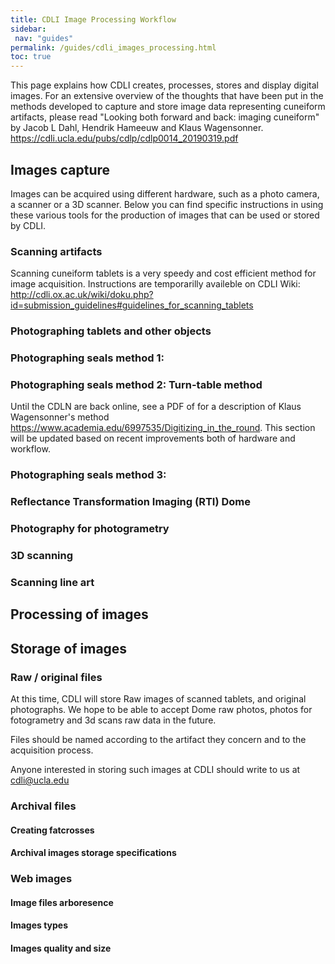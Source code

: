 ```yaml
---
title: CDLI Image Processing Workflow
sidebar:
 nav: "guides"
permalink: /guides/cdli_images_processing.html
toc: true
---
```


This page explains how CDLI creates, processes, stores and display digital images. For an extensive overview of the thoughts that have been put in the methods developed to capture and store image data representing cuneiform artifacts, please read "Looking both forward and back: imaging cuneiform" by Jacob L Dahl, Hendrik Hameeuw and Klaus Wagensonner. https://cdli.ucla.edu/pubs/cdlp/cdlp0014_20190319.pdf 

## Images capture
Images can be acquired using different hardware, such as a photo camera, a scanner or a 3D scanner. Below you can find specific instructions in using these various tools for the production of images that can be used or stored by CDLI.


### Scanning artifacts
Scanning cuneiform tablets is a very speedy and cost efficient method for image acquisition. Instructions are temporarilly availeble on CDLI Wiki: http://cdli.ox.ac.uk/wiki/doku.php?id=submission_guidelines#guidelines_for_scanning_tablets


### Photographing tablets and other objects


### Photographing seals method 1: 


### Photographing seals method 2: Turn-table method
Until the CDLN are back online, see a PDF of for a description of Klaus Wagensonner's method
https://www.academia.edu/6997535/Digitizing_in_the_round. This section will be updated based on recent improvements both of hardware and workflow. 

### Photographing seals method 3: 


### Reflectance Transformation Imaging (RTI) Dome

### Photography for photogrametry


### 3D scanning


### Scanning line art


## Processing of images



## Storage of images

### Raw / original files
At this time, CDLI will store Raw images of scanned tablets, and original photographs. We hope to be able to accept Dome raw photos, photos for fotogrametry and 3d scans raw data in the future.   

Files should be named according to the artifact they concern and to the acquisition process.  

Anyone interested in storing such images at CDLI should write to us at cdli@ucla.edu


### Archival files

#### Creating fatcrosses

#### Archival images storage specifications

### Web images

#### Image files arboresence

#### Images types

#### Images quality and size

